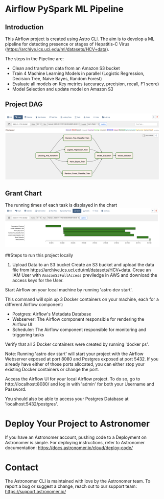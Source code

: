 # Airflow PySpark ML Pipeline 

## Introduction
This Airflow project is created using Astro CLI. The aim is to develop a ML pipeline for detecting presence or stages of Hepatitis-C Virus (https://archive.ics.uci.edu/ml/datasets/HCV+data). 

The steps in the Pipeline are:
- Clean and transform data from an Amazon S3 bucket
- Train 4 Machine Learning Models in parallel (Logistic Regression, Decision Tree, Naive Bayes, Random Forest)
- Evaluate all models on Key metrics (accuracy, precision, recall, F1 score)
- Model Selection and update model on Amazon S3

## Project DAG
![DAG](https://github.com/saidattsamonkar/Airflow-ML-Pipeline/blob/main/assets/dag.png)

## Grant Chart
The running times of each task is displayed in the chart
![GRANT CHART](https://github.com/saidattsamonkar/Airflow-ML-Pipeline/blob/main/assets/grant_chart.png)

##Steps to run this project locally

1. Upload Data to an S3 bucket
Create an S3 bucket and upload the data file from https://archive.ics.uci.edu/ml/datasets/HCV+data. Creae an IAM User with ```AmazonS3FullAccess``` previledge in AWS and download the access keys for the User.



 Start Airflow on your local machine by running 'astro dev start'.

This command will spin up 3 Docker containers on your machine, each for a different Airflow component:

- Postgres: Airflow's Metadata Database
- Webserver: The Airflow component responsible for rendering the Airflow UI
- Scheduler: The Airflow component responsible for monitoring and triggering tasks

 Verify that all 3 Docker containers were created by running 'docker ps'.

Note: Running 'astro dev start' will start your project with the Airflow Webserver exposed at port 8080 and Postgres exposed at port 5432. If you already have either of those ports allocated, you can either stop your existing Docker containers or change the port.

 Access the Airflow UI for your local Airflow project. To do so, go to http://localhost:8080/ and log in with 'admin' for both your Username and Password.

You should also be able to access your Postgres Database at 'localhost:5432/postgres'.

Deploy Your Project to Astronomer
=================================

If you have an Astronomer account, pushing code to a Deployment on Astronomer is simple. For deploying instructions, refer to Astronomer documentation: https://docs.astronomer.io/cloud/deploy-code/

Contact
=======

The Astronomer CLI is maintained with love by the Astronomer team. To report a bug or suggest a change, reach out to our support team: https://support.astronomer.io/
